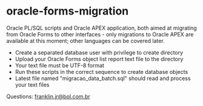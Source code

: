 # oracle-forms-migration
Oracle PL/SQL scripts and Oracle APEX application, both aimed at migrating from Oracle Forms to other interfaces - only migrations to Oracle APEX are available at this moment; other languages can be covered later.

- Create a separated database user with privilege to create directory
- Upload your Oracle Forms object list report text file to the directory
- Your text file must be UTF-8 format
- Run these scripts in the correct sequence to create database objects
- Latest file named "migracao_data_batch.sql" should read and process your text files

Questions: franklin.jr@bol.com.br
